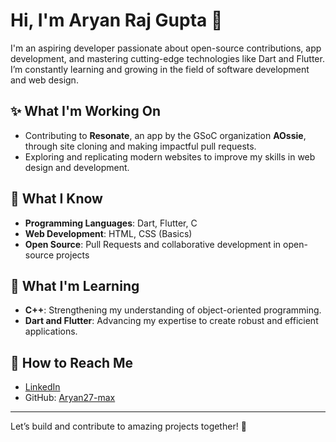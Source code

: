 # Hi, I'm Aryan Raj Gupta 👋

I'm an aspiring developer passionate about open-source contributions, app development, and mastering cutting-edge technologies like Dart and Flutter. I’m constantly learning and growing in the field of software development and web design.

## ✨ **What I'm Working On**
- Contributing to **Resonate**, an app by the GSoC organization **AOssie**, through site cloning and making impactful pull requests.
- Exploring and replicating modern websites to improve my skills in web design and development.

## 🔧 **What I Know**
- **Programming Languages**: Dart, Flutter, C
- **Web Development**: HTML, CSS (Basics)
- **Open Source**: Pull Requests and collaborative development in open-source projects

## 🚀 **What I'm Learning**
- **C++**: Strengthening my understanding of object-oriented programming.
- **Dart and Flutter**: Advancing my expertise to create robust and efficient applications.

## 🔗 **How to Reach Me**
- [LinkedIn](https://www.linkedin.com/in/aryan-raj-gupta-1058aa209/)
- GitHub: [Aryan27-max](https://github.com/Aryan27-max)

---
Let’s build and contribute to amazing projects together! 🌟

